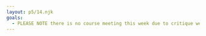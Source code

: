 ```yaml
---
layout: p5/14.njk
goals:
  - PLEASE NOTE there is no course meeting this week due to critique week. Check-ins are on a scheduled basis. Please reach out via email to schedule an office hour.
---
```

